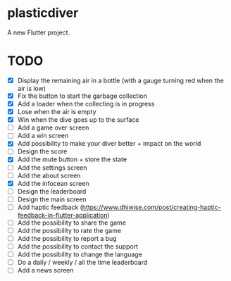# plasticdiver

A new Flutter project.


# TODO
- [x] Display the remaining air in a bottle (with a gauge turning red when the air is low)
- [x] Fix the button to start the garbage collection
- [x] Add a loader when the collecting is in progress
- [x] Lose when the air is empty
- [x] Win when the dive goes up to the surface
- [ ] Add a game over screen
- [ ] Add a win screen
- [x] Add possibility to make your diver better + impact on the world
- [ ] Design the score
- [x] Add the mute button + store the state
- [ ] Add the settings screen
- [ ] Add the about screen
- [x] Add the infocean screen
- [ ] Design the leaderboard
- [ ] Design the main screen
- [ ] Add haptic feedback (https://www.dhiwise.com/post/creating-haptic-feedback-in-flutter-application)
- [ ] Add the possibility to share the game
- [ ] Add the possibility to rate the game
- [ ] Add the possibility to report a bug
- [ ] Add the possibility to contact the support
- [ ] Add the possibility to change the language
- [ ] Do a daily / weekly / all the time leaderboard
- [ ] Add a news screen

